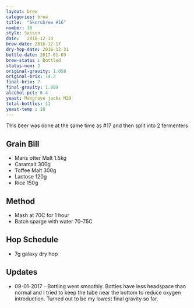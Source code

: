 ```yaml
---
layout: brew
categories: brew
title:  "Skorubrew #16"
number: 16
style: Saison
date:   2016-12-14
brew-date: 2016-12-17
dry-hop-date: 2016-12-31
bottle-date: 2017-01-09
brew-status : Bottled
status-num: 2
original-gravity: 1.058
original-brix: 14.2
final-brix: 7
final-gravity: 1.009
alcohol-pct: 6.4
yeast: Mangrove jacks M29
total-bottles: 11
yeast-temp : 18
---
```


This beer was done at the same time as #17 and then split into 2 fermenters

Grain Bill
-----

* Maris otter Malt 1.5kg
* Caramalt 300g
* Toffee Malt 300g
* Lactose 120g
* Rice 150g

Method
-------

* Mash at 70C for 1 hour
* Batch sparge with water 70-75C

Hop Schedule
-------------

* 7g galaxy dry hop


Updates
-------

* 09-01-2017 - Bottling went smoothly. Bottles have less headspace than normal and I tried to keep the tube near the bottom to reduce oxygen introduction. Turned out to be my lowest final gravity so far.
